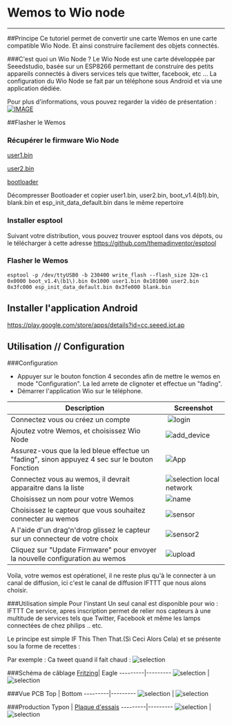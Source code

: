 Wemos to Wio node
=

----
##Principe
Ce tutoriel permet de convertir une carte Wemos en une carte compatible Wio Node. Et ainsi construire facilement des objets connectés.

###C'est quoi un Wio Node ?
Le Wio Node est une carte développée par Seeedstudio, basée sur un ESP8266 permettant de construire des petits appareils connectés à divers services tels que twitter, facebook, etc ...
La configuration du Wio Node se fait par un téléphone sous Android et via une application dédiée.

Pour plus d'informations, vous pouvez regarder la vidéo de présentation :
[![IMAGE](/images/video.png)](https://www.youtube.com/watch?v=N-13m8Lvzxs)


##Flasher le Wemos
### Récupérer le firmware Wio Node
[user1.bin](https://github.com/Seeed-Studio/Wio_Link/raw/master/users_build/local_user_00000000000000000000/user1.bin)

[user2.bin](https://github.com/Seeed-Studio/Wio_Link/raw/master/users_build/local_user_00000000000000000000/user2.bin)

[bootloader](http://www.seeedstudio.com/wiki/images/4/4b/Esp8266sdk1.4.1.zip)

Décompresser Bootloader et copier user1.bin, user2.bin, boot_v1.4(b1).bin, blank.bin et esp_init_data_default.bin dans le même repertoire
### Installer esptool 
Suivant votre distribution, vous pouvez trouver esptool dans vos dépots, ou le télécharger à cette adresse https://github.com/themadinventor/esptool

### Flasher le Wemos

```shell
esptool -p /dev/ttyUSB0 -b 230400 write_flash --flash_size 32m-c1 0x0000 boot_v1.4\(b1\).bin 0x1000 user1.bin 0x101000 user2.bin 0x3fc000 esp_init_data_default.bin 0x3fe000 blank.bin

```

## Installer l'application Android
https://play.google.com/store/apps/details?id=cc.seeed.iot.ap

## Utilisation // Configuration
###Configuration
- Appuyer sur le bouton fonction 4 secondes afin de mettre le wemos en mode "Configuration". La led arrete de clignoter et effectue un "fading".
- Démarrer l'application Wio sur le téléphone.


Description | Screenshot
---------|---------
Connectez vous ou créez un compte | ![login](/images/login.png) 
Ajoutez votre Wemos, et choisissez Wio Node | ![add_device](/images/add_device.png) 
Assurez-vous que la led bleue effectue un "fading", sinon appuyez 4 sec sur le bouton Fonction | ![App](/images/next.png)
Connectez vous au wemos, il devrait apparaitre dans la liste | ![selection local network](/images/reseau_device.png)
Choisissez un nom pour votre Wemos | ![name](/images/device_name.png)
Choisissez le capteur que vous souhaitez connecter au wemos | ![sensor](/images/sensor_choose.png)
A l'aide d'un drag'n'drop glissez le capteur sur un connecteur de votre choix | ![sensor2](/images/sensor_choose2.png)
Cliquez sur "Update Firmware" pour envoyer la nouvelle configuration au wemos | ![upload](/images/upload.png)

Voila, votre wemos est opérationel, il ne reste plus qu'à le connecter à un canal de diffusion, ici c'est le canal de diffusion IFTTT que nous alons choisir.

###Utilisation simple
Pour l'instant Un seul canal est disponible pour wio : IFTTT 
Ce service, apres inscription permet de relier nos capteurs à une multitude de services tels que Twitter, Facebook et même les lamps connectées de chez philips .. etc.

Le principe est simple IF This Then That.(Si Ceci Alors Cela) et se présente sou la forme de recettes :

Par exemple :
Ca tweet quand il fait chaud :
![selection](/images/recette.png)

###Schéma de câblage
[Fritzing](/schema/wemos_wio_sch.fzz)| Eagle
---------|---------
![selection](/images/WioNode_sch_fritzing.png) | ![selection](/images/WioNode_sch.png) 

###Vue PCB
Top | Bottom 
---------|---------
![selection](/3D/wio_shield_top.png) | ![selection](/3D/wio_shield.png) 

###Production
Typon | [Plaque d'essais](/schema/wemos_wio_plaque_essais.fzz)
---------|---------
![selection](/images/PCB.png) | ![selection](/images/WioNode_plaque_essais.png) 
